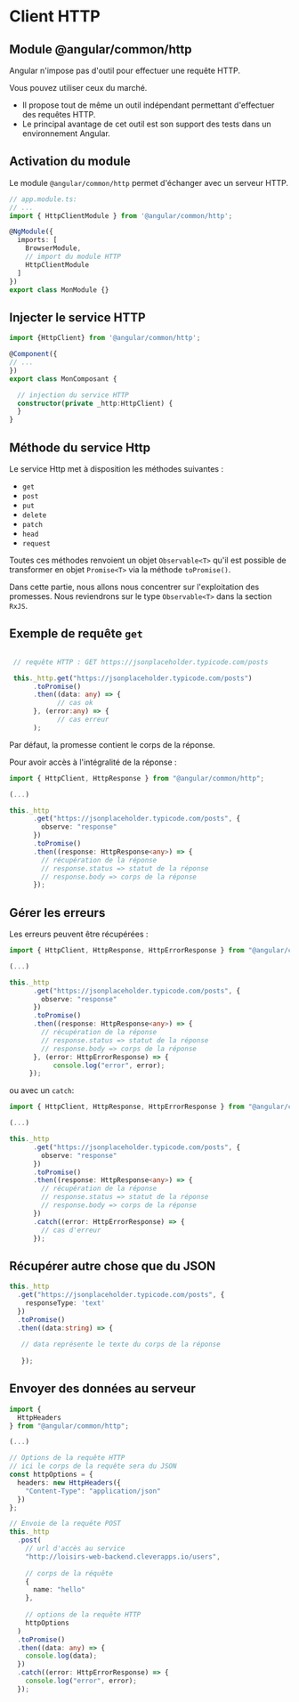 # Client HTTP

## Module @angular/common/http

Angular n'impose pas d'outil pour effectuer une requête HTTP.

Vous pouvez utiliser ceux du marché.

* Il propose tout de même un outil indépendant permettant d'effectuer des requêtes HTTP.
* Le principal avantage de cet outil est son support des tests dans un environnement Angular.

## Activation du module

Le module `@angular/common/http` permet d'échanger avec un serveur HTTP.

```ts
// app.module.ts:
// ...
import { HttpClientModule } from '@angular/common/http';

@NgModule({
  imports: [
    BrowserModule,
    // import du module HTTP
    HttpClientModule
  ]
})
export class MonModule {}
```

## Injecter le service HTTP

```ts
import {HttpClient} from '@angular/common/http';

@Component({
// ...
})
export class MonComposant {

  // injection du service HTTP
  constructor(private _http:HttpClient) {
  }
}
```
## Méthode du service Http

Le service Http met à disposition les méthodes suivantes :

* `get`
* `post`
* `put`
* `delete`
* `patch`
* `head`
* `request`

Toutes ces méthodes renvoient un objet `Observable<T>` qu'il est possible de transformer en objet `Promise<T>` via la méthode `toPromise()`.

Dans cette partie, nous allons nous concentrer sur l'exploitation des promesses.
Nous reviendrons sur le type `Observable<T>` dans la section `RxJS`.

## Exemple de requête `get`

```ts

 // requête HTTP : GET https://jsonplaceholder.typicode.com/posts

 this._http.get("https://jsonplaceholder.typicode.com/posts")
      .toPromise()
      .then((data: any) => {
            // cas ok 
      }, (error:any) => {
            // cas erreur
      );
```

Par défaut, la promesse contient le corps de la réponse.

Pour avoir accès à l'intégralité de la réponse :

```ts
import { HttpClient, HttpResponse } from "@angular/common/http";

(...)

this._http
      .get("https://jsonplaceholder.typicode.com/posts", {
        observe: "response"
      })
      .toPromise()
      .then((response: HttpResponse<any>) => {
        // récupération de la réponse
        // response.status => statut de la réponse
        // response.body => corps de la réponse
      });
```

## Gérer les erreurs

Les erreurs peuvent être récupérées :

```ts
import { HttpClient, HttpResponse, HttpErrorResponse } from "@angular/common/http";

(...)

this._http
      .get("https://jsonplaceholder.typicode.com/posts", {
        observe: "response"
      })
      .toPromise()
      .then((response: HttpResponse<any>) => {
        // récupération de la réponse
        // response.status => statut de la réponse
        // response.body => corps de la réponse
      }, (error: HttpErrorResponse) => {
           console.log("error", error);
     });
```

ou avec un `catch`:

```ts
import { HttpClient, HttpResponse, HttpErrorResponse } from "@angular/common/http";

(...)

this._http
      .get("https://jsonplaceholder.typicode.com/posts", {
        observe: "response"
      })
      .toPromise()
      .then((response: HttpResponse<any>) => {
        // récupération de la réponse
        // response.status => statut de la réponse
        // response.body => corps de la réponse
      })
      .catch((error: HttpErrorResponse) => {
        // cas d'erreur
      });
```

## Récupérer autre chose que du JSON

```ts
this._http
  .get("https://jsonplaceholder.typicode.com/posts", {
    responseType: 'text'
  })
  .toPromise()
  .then((data:string) => {
  
   // data représente le texte du corps de la réponse
   
   });
```

## Envoyer des données au serveur


```ts
import {
  HttpHeaders
} from "@angular/common/http";

(...)

// Options de la requête HTTP
// ici le corps de la requête sera du JSON
const httpOptions = {
  headers: new HttpHeaders({
    "Content-Type": "application/json"
  })
};

// Envoie de la requête POST
this._http
  .post(
    // url d'accès au service
    "http://loisirs-web-backend.cleverapps.io/users",
    
    // corps de la réquête
    {
      name: "hello"
    },
    
    // options de la requête HTTP
    httpOptions
  )
  .toPromise()
  .then((data: any) => {
    console.log(data);
  })
  .catch((error: HttpErrorResponse) => {
    console.log("error", error);
  });

```